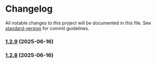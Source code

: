 # Changelog

All notable changes to this project will be documented in this file. See [standard-version](https://github.com/conventional-changelog/standard-version) for commit guidelines.

### [1.2.9](https://github.com/ljreaux/meadtools-taplist/compare/v1.2.8...v1.2.9) (2025-06-16)

### [1.2.8](https://github.com/ljreaux/meadtools-taplist/compare/v1.2.7...v1.2.8) (2025-06-16)
